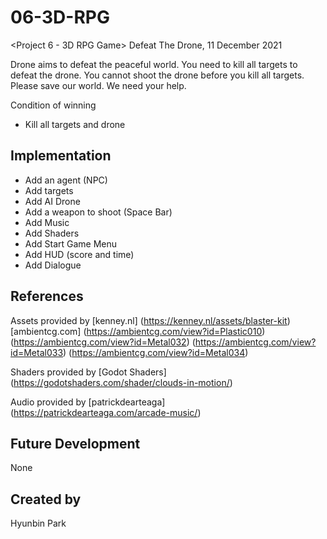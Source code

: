 # 06-3D-RPG
<Project 6 - 3D RPG Game> Defeat The Drone, 11 December 2021

Drone aims to defeat the peaceful world. You need to kill all targets to defeat the drone. You cannot shoot the drone before you kill all targets. Please save our world. We need your help.

Condition of winning
- Kill all targets and drone

## Implementation
- Add an agent (NPC)
- Add targets
- Add AI Drone
- Add a weapon to shoot (Space Bar)
- Add Music
- Add Shaders
- Add Start Game Menu
- Add HUD (score and time)
- Add Dialogue

## References
Assets provided by 
[kenney.nl] 
(https://kenney.nl/assets/blaster-kit)
[ambientcg.com]
(https://ambientcg.com/view?id=Plastic010)
(https://ambientcg.com/view?id=Metal032)
(https://ambientcg.com/view?id=Metal033)
(https://ambientcg.com/view?id=Metal034)

Shaders provided by [Godot Shaders]
(https://godotshaders.com/shader/clouds-in-motion/)

Audio provided by [patrickdearteaga] 
(https://patrickdearteaga.com/arcade-music/)


## Future Development
None

## Created by
Hyunbin Park
